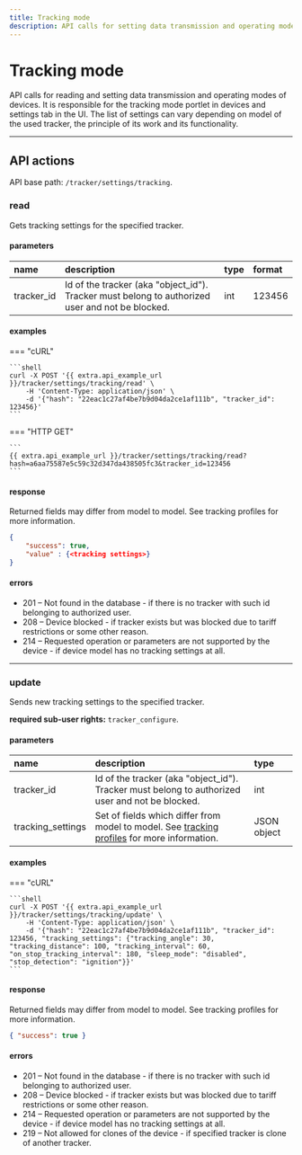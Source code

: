 ```yaml
---
title: Tracking mode
description: API calls for setting data transmission and operating modes of devices.
---
```


# Tracking mode

API calls for reading and setting data transmission and operating modes of devices. It is responsible for the tracking 
mode portlet in devices and settings tab in the UI. The list of settings can vary depending on model of the used tracker, 
the principle of its work and its functionality. 

***

## API actions

API base path: `/tracker/settings/tracking`.

### read

Gets tracking settings for the specified tracker.

#### parameters

| name | description | type| format |
| :------ | :------ | :----- | :----- |
| tracker_id | Id of the tracker (aka "object_id"). Tracker must belong to authorized user and not be blocked. | int | 123456 |

#### examples

=== "cURL"

    ```shell
    curl -X POST '{{ extra.api_example_url }}/tracker/settings/tracking/read' \
        -H 'Content-Type: application/json' \
        -d '{"hash": "22eac1c27af4be7b9d04da2ce1af111b", "tracker_id": 123456}'
    ```

=== "HTTP GET"

    ```
    {{ extra.api_example_url }}/tracker/settings/tracking/read?hash=a6aa75587e5c59c32d347da438505fc3&tracker_id=123456
    ```

#### response

Returned fields may differ from model to model. See tracking profiles for more information.

```json
{
    "success": true,
    "value" : {<tracking settings>}
}
```

#### errors

* 201 – Not found in the database - if there is no tracker with such id belonging to authorized user.
* 208 – Device blocked - if tracker exists but was blocked due to tariff restrictions or some other reason.
* 214 – Requested operation or parameters are not supported by the device - if device model has no tracking settings at all.

***

### update

Sends new tracking settings to the specified tracker.

**required sub-user rights:** `tracker_configure`.

#### parameters

| name | description | type|
| :------ | :------ | :----- |
| tracker_id | Id of the tracker (aka "object_id"). Tracker must belong to authorized user and not be blocked. | int |
| tracking_settings | Set of fields which differ from model to model. See [tracking profiles](./tracking_profiles.md)  for more information. | JSON object |

#### examples

=== "cURL"

    ```shell
    curl -X POST '{{ extra.api_example_url }}/tracker/settings/tracking/update' \
        -H 'Content-Type: application/json' \
        -d '{"hash": "22eac1c27af4be7b9d04da2ce1af111b", "tracker_id": 123456, "tracking_settings": {"tracking_angle": 30, "tracking_distance": 100, "tracking_interval": 60, "on_stop_tracking_interval": 180, "sleep_mode": "disabled", "stop_detection": "ignition"}}'
    ```

#### response

Returned fields may differ from model to model. See tracking profiles for more information.

```json
{ "success": true }
```

#### errors

* 201 – Not found in the database - if there is no tracker with such id belonging to authorized user.
* 208 – Device blocked - if tracker exists but was blocked due to tariff restrictions or some other reason.
* 214 – Requested operation or parameters are not supported by the device - if device model has no tracking settings 
at all.
* 219 – Not allowed for clones of the device - if specified tracker is clone of another tracker.
